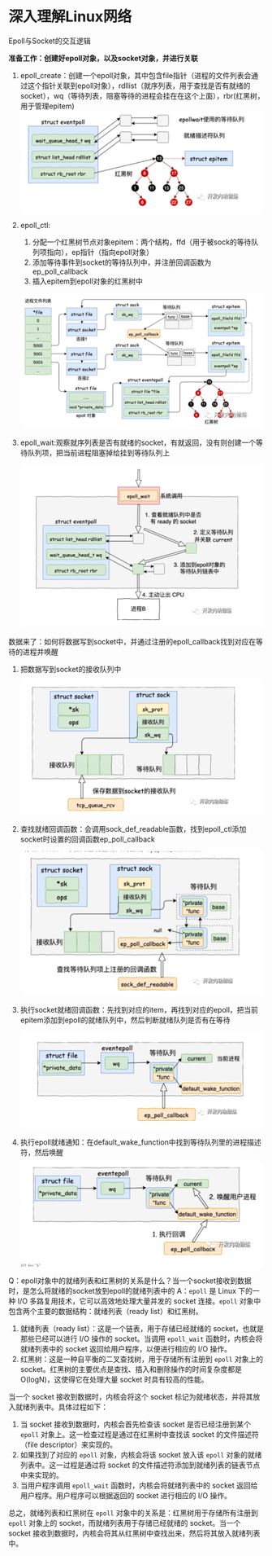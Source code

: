 # 深入理解Linux网络

Epoll与Socket的交互逻辑

**准备工作：创建好epoll对象，以及socket对象，并进行关联**

1. epoll_create：创建一个epoll对象，其中包含file指针（进程的文件列表会通过这个指针关联到epoll对象），rdllist（就序列表，用于查找是否有就绪的socket），wq（等待列表，阻塞等待的进程会挂在在这个上面），rbr(红黑树，用于管理epitem)
   ![image-20240121164038892](./assets/image-20240121164038892.png)

2. epoll_ctl:

   1. 分配一个红黑树节点对象epitem：两个结构，ffd（用于被sock的等待队列项指向），ep指针（指向epoll对象）
   2. 添加等待事件到socket的等待队列中，并注册回调函数为ep_poll_callback
   3. 插入epitem到epoll对象的红黑树中

   ![image-20240121164446315](./assets/image-20240121164446315.png)

3. epoll_wait:观察就序列表是否有就绪的socket，有就返回，没有则创建一个等待队列项，把当前进程阻塞掉给挂到等待队列上

   ![image-20240121164602977](./assets/image-20240121164602977.png)

数据来了：如何将数据写到socket中，并通过注册的epoll_callback找到对应在等待的进程并唤醒

1. 把数据写到socket的接收队列中

   ![image-20240121164819774](./assets/image-20240121164819774.png)

2. 查找就绪回调函数：会调用sock_def_readable函数，找到epoll_ctl添加socket时设置的回调函数ep_poll_callback

   ![image-20240121164952294](./assets/image-20240121164952294.png)

3. 执行socket就绪回调函数：先找到对应的item，再找到对应的epoll，把当前epitem添加到epoll的就绪队列中，然后判断就绪队列是否有在等待

   ![image-20240121165126629](./assets/image-20240121165126629.png)

4. 执行epoll就绪通知：在default_wake_function中找到等待队列里的进程描述符，然后唤醒

   ![image-20240121165315338](./assets/image-20240121165315338.png)

Q：epoll对象中的就绪列表和红黑树的关系是什么？当一个socket接收到数据时，是怎么将就绪的socket放到epoll的就绪列表中的
A：`epoll` 是 Linux 下的一种 I/O 多路复用技术，它可以高效地处理大量并发的 socket 连接。`epoll` 对象中包含两个主要的数据结构：就绪列表（ready list）和红黑树。

1. 就绪列表（ready list）：这是一个链表，用于存储已经就绪的 socket，也就是那些已经可以进行 I/O 操作的 socket。当调用 `epoll_wait` 函数时，内核会将就绪列表中的 socket 返回给用户程序，以便进行相应的 I/O 操作。
2. 红黑树：这是一种自平衡的二叉查找树，用于存储所有注册到 `epoll` 对象上的 socket。红黑树的主要优点是查找、插入和删除操作的时间复杂度都是 O(logN)，这使得它在处理大量 socket 时具有较高的性能。

当一个 socket 接收到数据时，内核会将这个 socket 标记为就绪状态，并将其放入就绪列表中。具体过程如下：

1. 当 socket 接收到数据时，内核会首先检查该 socket 是否已经注册到某个 `epoll` 对象上。这一检查过程是通过在红黑树中查找该 socket 的文件描述符（file descriptor）来实现的。
2. 如果找到了对应的 `epoll` 对象，内核会将该 socket 放入该 `epoll` 对象的就绪列表中。这一过程是通过将 socket 的文件描述符添加到就绪列表的链表节点中来实现的。
3. 当用户程序调用 `epoll_wait` 函数时，内核会将就绪列表中的 socket 返回给用户程序。用户程序可以根据返回的 socket 进行相应的 I/O 操作。

总之，就绪列表和红黑树在 `epoll` 对象中的关系是：红黑树用于存储所有注册到 `epoll` 对象上的 socket，而就绪列表用于存储已经就绪的 socket。当一个 socket 接收到数据时，内核会将其从红黑树中查找出来，然后将其放入就绪列表中。